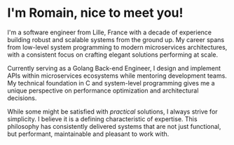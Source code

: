 # I'm Romain, nice to meet you!

I'm a software engineer from Lille, France with a decade of experience building robust and scalable systems from the ground up. My career spans from low-level system programming to modern microservices architectures, with a consistent focus on crafting elegant solutions performing at scale.

Currently serving as a Golang Back-end Engineer, I design and implement APIs within microservices ecosystems while mentoring development teams. My technical foundation in C and system-level programming gives me a unique perspective on performance optimization and architectural decisions.

While some might be satisfied with *practical* solutions, I always strive for simplicity. I believe it is a defining characteristic of expertise. This philosophy has consistently delivered systems that are not just functional, but performant, maintainable and pleasant to work with.
